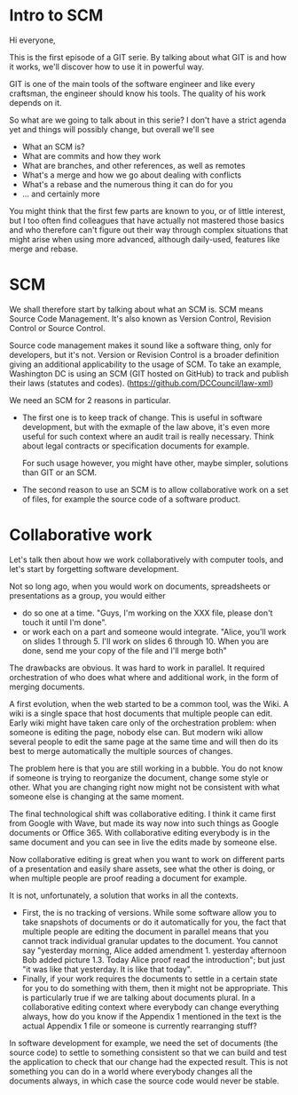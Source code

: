 # Intro to SCM

Hi everyone,

This is the first episode of a GIT serie. By talking about what GIT is and how it works, we'll
discover how to use it in powerful way.

GIT is one of the main tools of the software engineer and like every craftsman, the engineer should
know his tools. The quality of his work depends on it.

So what are we going to talk about in this serie? I don't have a strict agenda yet and things will
possibly change, but overall we'll see
- What an SCM is?
- What are commits and how they work
- What are branches, and other references, as well as remotes
- What's a merge and how we go about dealing with conflicts
- What's a rebase and the numerous thing it can do for you
- ... and certainly more


You might think that the first few parts are known to you, or of little interest, but I too often
find colleagues that have actually not mastered those basics and who therefore can't figure out
their way through complex situations that might arise when using more advanced, although daily-used,
features like merge and rebase.

# SCM

We shall therefore start by talking about what an SCM is. SCM means Source Code Management. It's
also known as Version Control, Revision Control or Source Control.

Source code management makes it sound like a software thing, only for developers, but it's not.
Version or Revision Control is a broader definition giving an additional applicability to the usage
of SCM. To take an example, Washington DC is using an SCM (GIT hosted on GitHub) to track and
publish their laws (statutes and codes).
(https://github.com/DCCouncil/law-xml)

We need an SCM for 2 reasons in particular.
- The first one is to keep track of change. This is useful in software development, but with the
  exmaple of the law above, it's even more useful for such context where an audit trail is really
  necessary. Think about legal contracts or specification documents for example.

  For such usage however, you might have other, maybe simpler, solutions than GIT or an SCM.

- The second reason to use an SCM is to allow collaborative work on a set of files, for example the
  source code of a software product.

# Collaborative work

Let's talk then about how we work collaboratively with computer tools, and let's start by forgetting
software development.

Not so long ago, when you would work on documents, spreadsheets or presentations as a group, you
would either
- do so one at a time. "Guys, I'm working on the XXX file, please don't touch it until I'm done".
- or work each on a part and someone would integrate. "Alice, you'll work on slides 1 through 5.
  I'll work on slides 6 through 10. When you are done, send me your copy of the file and I'll merge
  both"

The drawbacks are obvious. It was hard to work in parallel. It required orchestration of who does
what where and additional work, in the form of merging documents.

A first evolution, when the web started to be a common tool, was the Wiki. A wiki is a single space
that host documents that multiple people can edit.
Early wiki might have taken care only of the orchestration problem: when someone is editing the
page, nobody else can.
But modern wiki allow several people to edit the same page at the same time and will then do its
best to merge automatically the multiple sources of changes.

The problem here is that you are still working in a bubble. You do not know if someone is trying to
reorganize the document, change some style or other. What you are changing right now might not be
consistent with what someone else is changing at the same moment.

The final technological shift was collaborative editing. I think it came first from Google with
Wave, but made its way now into such things as Google documents or Office 365. With collaborative
editing everybody is in the same document and you can see in live the edits made by someone else.

Now collaborative editing is great when you want to work on different parts of a presentation and
easily share assets, see what the other is doing, or when multiple people are proof reading a
document for example.

It is not, unfortunately, a solution that works in all the contexts.
- First, the is no tracking of versions. While some software allow you to take snapshots of
  documents or do it automatically for you, the fact that multiple people are editing the document
  in parallel means that you cannot track individual granular updates to the document. You cannot
  say "yesterday morning, Alice added amendment 1. yesterday afternoon Bob added picture 1.3. Today
  Alice proof read the introduction"; but just "it was like that yesterday. It is like that today".
- Finally, if your work requires the documents to settle in a certain state for you to do something
  with them, then it might not be appropriate. This is particularly true if we are talking about
  documents plural. In a collaborative editing context where everybody can change everything always,
  how do you know if the Appendix 1 mentioned in the text is the actual Appendix 1 file or someone
  is currently rearranging stuff?

In software development for example, we need the set of documents (the source code) to settle to
something consistent so that we can build and test the application to check that our change had the
expected result. This is not something you can do in a world where everybody changes all the
documents always, in which case the source code would never be stable.
